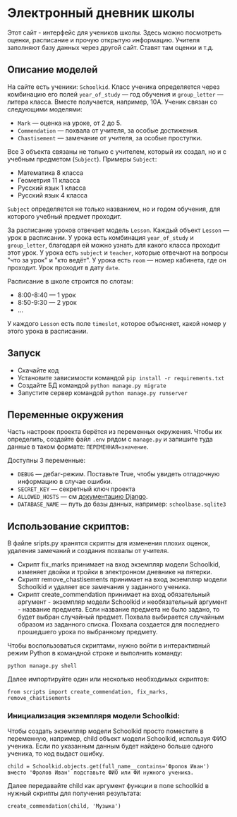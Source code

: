 # Электронный дневник школы

Этот сайт - интерфейс для учеников школы. Здесь можно посмотреть оценки, расписание и прочую открытую информацию. Учителя заполняют базу данных через другой сайт. Ставят там оценки и т.д.

## Описание моделей

На сайте есть ученики: `Schoolkid`. Класс ученика определяется через комбинацию его полей `year_of_study` — год обучения и `group_letter` — литера класса. Вместе получается, например, 10А. Ученик связан со следующими моделями:

- `Mark` — оценка на уроке, от 2 до 5.
- `Commendation` — похвала от учителя, за особые достижения.
- `Chastisement` — замечание от учителя, за особые проступки.

Все 3 объекта связаны не только с учителем, который их создал, но и с учебным предметом (`Subject`). Примеры `Subject`:

- Математика 8 класса
- Геометрия 11 класса
- Русский язык 1 класса
- Русский язык 4 класса

`Subject` определяется не только названием, но и годом обучения, для которого учебный предмет проходит.

За расписание уроков отвечает модель `Lesson`. Каждый объект `Lesson` — урок в расписании. У урока есть комбинация `year_of_study` и `group_letter`, благодаря ей можно узнать для какого класса проходит этот урок. У урока есть `subject` и `teacher`, которые отвечают на вопросы "что за урок" и "кто ведёт". У урока есть `room` — номер кабинета, где он проходит. Урок проходит в дату `date`.

Расписание в школе строится по слотам:

- 8:00-8:40 — 1 урок
- 8:50-9:30 — 2 урок
- ...

У каждого `Lesson` есть поле `timeslot`, которое объясняет, какой номер у этого урока в расписании.

## Запуск

- Скачайте код
- Установите зависимости командой `pip install -r requirements.txt`
- Создайте БД командой `python manage.py migrate`
- Запустите сервер командой `python manage.py runserver`

## Переменные окружения

Часть настроек проекта берётся из переменных окружения. Чтобы их определить, создайте файл `.env` рядом с `manage.py` и запишите туда данные в таком формате: `ПЕРЕМЕННАЯ=значение`.

Доступны 3 переменные:
- `DEBUG` — дебаг-режим. Поставьте True, чтобы увидеть отладочную информацию в случае ошибки.
- `SECRET_KEY` — секретный ключ проекта
- `ALLOWED_HOSTS` — см [документацию Django](https://docs.djangoproject.com/en/3.1/ref/settings/#allowed-hosts).
- `DATABASE_NAME` — путь до базы данных, например: `schoolbase.sqlite3`

## Использование скриптов:

В файле sripts.py хранятся скрипты для изменения плохих оценок, удаления замечаний и создания похвалы от учителя.

- Скрипт fix_marks принимает на вход экземпляр модели Schoolkid, изменяет двойки и тройки в электронном дневнике на пятерки.
- Скрипт remove_chastisements принимает на вход экземпляр модели Schoolkid и удаляет все замечания у заданного ученика.
- Скрипт create_commendation принимает на вход обязательный аргумент - экземпляр модели Schoolkid и необязательный аргумент - название предмета. Если название предмета не было задано, то будет выбран случайный предмет. Похвала выбирается случайным образом из заданного списка. Похвала создается для последнего прошедшего урока по выбранному предмету.

Чтобы воспользоваться скриптами, нужно войти в интерактивный режим Python в командной строке и выполнить команду:

```
python manage.py shell
```
Далее импортируйте один или несколько необходимых скриптов:
```
from scripts import create_commendation, fix_marks, remove_chastisements
```

### Инициализация экземпляря модели Schoolkid: 

Чтобы создать экземпляр модели Schoolkid просто поместите в переменную, например, child объект модели Schoolkid, используя ФИО ученика. Если по указанным данным будет найдено больше одного ученика, то код выдаст ошибку.

```
child = Schoolkid.objects.get(full_name__contains='Фролов Иван') вместо 'Фролов Иван' подставьте ФИО или ФИ нужного ученика.
```
Далее передавайте child как аргумент функции в поле schoolkid в нужный скрипты для получения результата:

```
create_commendation(child, 'Музыка')
```






